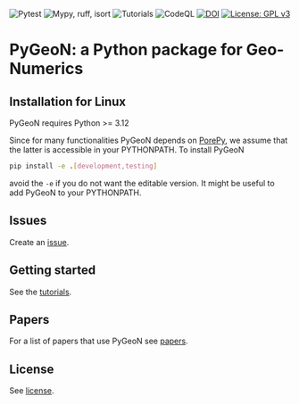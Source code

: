 ![Pytest](https://github.com/compgeo-mox/pygeon/actions/workflows/run-pytest.yml/badge.svg)
![Mypy, ruff, isort](https://github.com/compgeo-mox/pygeon/actions/workflows/run-static-checks.yml/badge.svg)
![Tutorials](https://github.com/compgeo-mox/pygeon/actions/workflows/check_tutorials.yml/badge.svg)
![CodeQL](https://github.com/compgeo-mox/pygeon/workflows/CodeQL/badge.svg)
[![DOI](https://zenodo.org/badge/455087135.svg)](https://zenodo.org/badge/latestdoi/455087135)
[![License: GPL v3](https://img.shields.io/badge/License-GPL%20v3-blue.svg)](https://www.gnu.org/licenses/gpl-3.0)

# PyGeoN: a Python package for Geo-Numerics

## Installation for Linux

PyGeoN requires Python >= 3.12

Since for many functionalities PyGeoN depends on [PorePy](https://github.com/pmgbergen/porepy), we assume that the latter is accessible in your PYTHONPATH.
To install PyGeoN
```bash
pip install -e .[development,testing]
```
avoid the `-e` if you do not want the editable version.
It might be useful to add PyGeoN to your PYTHONPATH.

## Issues
Create an [issue](https://github.com/compgeo-mox/pygeon/issues).

## Getting started
See the [tutorials](https://github.com/compgeo-mox/pygeon/tree/main/tutorials).

## Papers
For a list of papers that use PyGeoN see [papers](https://github.com/compgeo-mox/.github/blob/main/profile/papers.md).

## License
See [license](./LICENSE.md).
